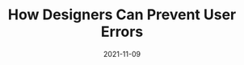 ---
date: 2021-11-09
permalink: false
publisher: uxtoolsco
tags:
  - design
  - usability
  - errors
target_url: https://uxtools.co/blog/how-designers-can-prevent-user-errors
title: How Designers Can Prevent User Errors
---